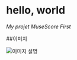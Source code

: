 <heder>

# hello, world

_My projet MuseScore First_

##이미지

![이미지 설명](https://github.com/limjueon/hello-world/issues/2#issue-2927833875)
